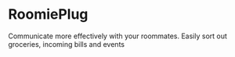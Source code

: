 # RoomiePlug
Communicate more effectively with your roommates. Easily sort out groceries, incoming bills and events
